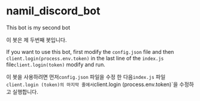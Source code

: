 # namil_discord_bot

This bot is my second bot

이 봇은 제 두번째 봇입니다.

If you want to use this bot, first modify the `config.json` file and then `client.login(process.env.token)` in the last line of the `index.js` file`client.login(token)` modify and run.

이 봇을 사용하려면 먼저`config.json` 파일을 수정 한 다음`index.js` 파일`client.login (token)의 마지막 줄에서`client.login (process.env.token)`을 수정하고 실행합니다.

